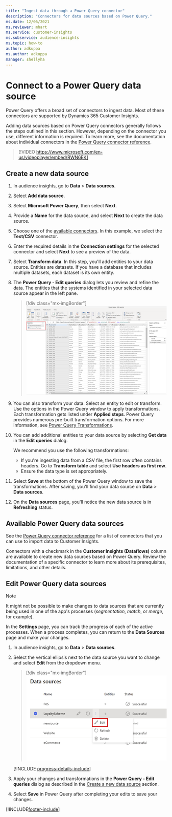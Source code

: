 ```yaml
---
title: "Ingest data through a Power Query connector"
description: "Connectors for data sources based on Power Query."
ms.date: 12/06/2021
ms.reviewer: mhart
ms.service: customer-insights
ms.subservice: audience-insights
ms.topic: how-to
author: adkuppa
ms.author: adkuppa
manager: shellyha
---
```


# Connect to a Power Query data source

Power Query offers a broad set of connectors to ingest data. Most of these connectors are supported by Dynamics 365 Customer Insights. 

Adding data sources based on Power Query connectors generally follows the steps outlined in this section. However, depending on the connector you use, different information is required. To learn more, see the documentation about individual connectors in the [Power Query connector reference](/power-query/connectors/).

> [!VIDEO https://www.microsoft.com/en-us/videoplayer/embed/RWN6EK]

## Create a new data source

1. In audience insights, go to **Data** > **Data sources**.

1. Select **Add data source**.

1. Select **Microsoft Power Query**, then select **Next**.

1. Provide a **Name** for the data source, and select **Next** to create the data source.

1. Choose one of the [available connectors](#available-power-query-data-sources). In this example, we select the **Text/CSV** connector.

1. Enter the required details in the **Connection settings** for the selected connector and select **Next** to see a preview of the data.

1. Select **Transform data**. In this step, you'll add entities to your data source. Entities are datasets. If you have a database that includes multiple datasets, each dataset is its own entity.

1. The **Power Query - Edit queries** dialog lets you review and refine the data. The entities that the systems identified in your selected data source appear in the left pane.

   > [!div class="mx-imgBorder"]
   > ![Edit queries dialog.](media/data-manager-configure-edit-queries.png "Edit queries dialog")

1. You can also transform your data. Select an entity to edit or transform. Use the options in the Power Query window to apply transformations. Each transformation gets listed under **Applied steps**. Power Query provides numerous pre-built transformation options. For more information, see [Power Query Transformations](/power-query/power-query-what-is-power-query#transformations).

1. You can add additional entities to your data source by selecting **Get data** in the **Edit queries** dialog.

   We recommend you use the following transformations:

   - If you're ingesting data from a CSV file, the first row often contains headers. Go to **Transform table** and select **Use headers as first row**.
   - Ensure the data type is set appropriately.

1. Select **Save** at the bottom of the Power Query window to save the transformations. After saving, you'll find your data source on **Data** > **Data sources**.

1. On the **Data sources** page, you'll notice the new data source is in **Refreshing** status.

## Available Power Query data sources

See the [Power Query connector reference](/power-query/connectors/) for a list of connectors that you can use to import data to Customer Insights. 

Connectors with a checkmark in the **Customer Insights (Dataflows)** column are available to create new data sources based on Power Query. Review the documentation of a specific connector to learn more about its prerequisites, limitations, and other details.

## Edit Power Query data sources

> [!NOTE]
> It might not be possible to make changes to data sources that are currently being used in one of the app's processes (*segmentation*, *match*, or *merge*, for example). 
>
> In the **Settings** page, you can track the progress of each of the active processes. When a process completes, you can return to the **Data Sources** page and make your changes.

1. In audience insights, go to **Data** > **Data sources**.

2. Select the vertical ellipsis next to the data source you want to change and select **Edit** from the dropdown menu.

   > [!div class="mx-imgBorder"]
   > ![Edit option.](media/edit-option-data-sources.png "Edit option")

   [!INCLUDE [progress-details-include](../includes/progress-details-pane.md)]
   
3. Apply your changes and transformations in the **Power Query - Edit queries** dialog as described in the [Create a new data source](#create-a-new-data-source) section.

4. Select **Save** in Power Query after completing your edits to save your changes.


[!INCLUDE[footer-include](../includes/footer-banner.md)]
